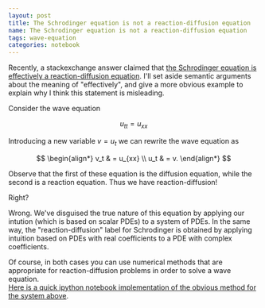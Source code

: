 ```yaml
---
layout: post
title: The Schrodinger equation is not a reaction-diffusion equation
name: The Schrodinger equation is not a reaction-diffusion equation
tags: wave-equation
categories: notebook
---
```


Recently, a stackexchange answer claimed that [the Schrodinger equation is effectively a reaction-diffusion equation](http://scicomp.stackexchange.com/a/10878/123).  I'll set aside semantic arguments about the meaning of "effectively", and give a more obvious example to explain why I think this statement is misleading.

Consider the wave equation

$$u_{tt} = u_{xx}$$

Introducing a new variable $v=u_t$ we can rewrite the wave equation as

$$
\begin{align*}
v_t & = u_{xx} \\
u_t & = v.
\end{align*}
$$

Observe that the first of these equation is the diffusion equation, while the second is a reaction equation.  Thus we have reaction-diffusion!  

Right?

Wrong.  We've disguised the true nature of this equation by applying our intution (which is based on scalar PDEs) to a system of PDEs.  In the same way, the "reaction-diffusion" label for Schrodinger is obtained by applying intuition based on PDEs with real coefficients to a PDE with complex coefficients.

Of course, in both cases you can use numerical methods that are appropriate for
reaction-diffusion problems in order to solve a wave equation.  
[Here is a quick ipython notebook implementation of the obvious method for the system above](http://nbviewer.ipython.org/github/ketch/exposition/blob/master/Wave%20equation%20as%20reaction-diffusion.ipynb).
